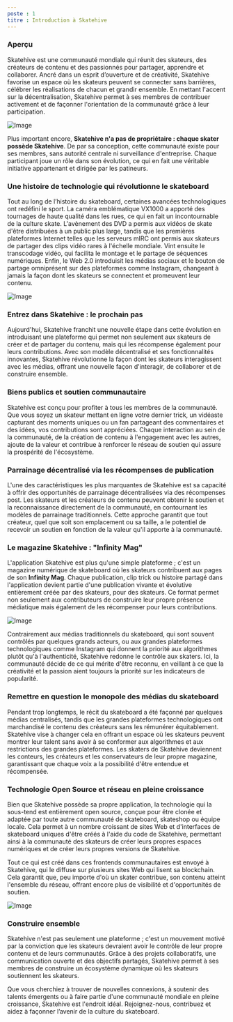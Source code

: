 ```yaml
---
poste : 1
titre : Introduction à Skatehive
---
```


### Aperçu
Skatehive est une communauté mondiale qui réunit des skateurs, des créateurs de contenu et des passionnés pour partager, apprendre et collaborer. Ancré dans un esprit d’ouverture et de créativité, Skatehive favorise un espace où les skateurs peuvent se connecter sans barrières, célébrer les réalisations de chacun et grandir ensemble. En mettant l'accent sur la décentralisation, Skatehive permet à ses membres de contribuer activement et de façonner l'orientation de la communauté grâce à leur participation.

![Image](https://ipfs.skatehive.app/ipfs/QmbzyAq6rBnuNohzddiDQN4w5sENS8sGMUnki2gjbKFN7e)

Plus important encore, **Skatehive n'a pas de propriétaire : chaque skater possède Skatehive**. De par sa conception, cette communauté existe pour ses membres, sans autorité centrale ni surveillance d'entreprise. Chaque participant joue un rôle dans son évolution, ce qui en fait une véritable initiative appartenant et dirigée par les patineurs.

### Une histoire de technologie qui révolutionne le skateboard
Tout au long de l’histoire du skateboard, certaines avancées technologiques ont redéfini le sport. La caméra emblématique VX1000 a apporté des tournages de haute qualité dans les rues, ce qui en fait un incontournable de la culture skate. L'avènement des DVD a permis aux vidéos de skate d'être distribuées à un public plus large, tandis que les premières plateformes Internet telles que les serveurs mIRC ont permis aux skateurs de partager des clips vidéo rares à l'échelle mondiale. Vint ensuite le transcodage vidéo, qui facilita le montage et le partage de séquences numériques. Enfin, le Web 2.0 introduisit les médias sociaux et le bouton de partage omniprésent sur des plateformes comme Instagram, changeant à jamais la façon dont les skateurs se connectent et promeuvent leur contenu.

![Image](https://ipfs.skatehive.app/ipfs/QmSt5VnN6P4k3ja1D723F46GtpEzZnxcaZwMHqpv7saPri)

### Entrez dans Skatehive : le prochain pas
Aujourd'hui, Skatehive franchit une nouvelle étape dans cette évolution en introduisant une plateforme qui permet non seulement aux skateurs de créer et de partager du contenu, mais qui les récompense également pour leurs contributions. Avec son modèle décentralisé et ses fonctionnalités innovantes, Skatehive révolutionne la façon dont les skateurs interagissent avec les médias, offrant une nouvelle façon d'interagir, de collaborer et de construire ensemble.

### Biens publics et soutien communautaire
Skatehive est conçu pour profiter à tous les membres de la communauté. Que vous soyez un skateur mettant en ligne votre dernier trick, un vidéaste capturant des moments uniques ou un fan partageant des commentaires et des idées, vos contributions sont appréciées. Chaque interaction au sein de la communauté, de la création de contenu à l'engagement avec les autres, ajoute de la valeur et contribue à renforcer le réseau de soutien qui assure la prospérité de l'écosystème.

### Parrainage décentralisé via les récompenses de publication
L'une des caractéristiques les plus marquantes de Skatehive est sa capacité à offrir des opportunités de parrainage décentralisées via des récompenses post. Les skateurs et les créateurs de contenu peuvent obtenir le soutien et la reconnaissance directement de la communauté, en contournant les modèles de parrainage traditionnels. Cette approche garantit que tout créateur, quel que soit son emplacement ou sa taille, a le potentiel de recevoir un soutien en fonction de la valeur qu'il apporte à la communauté.

### Le magazine Skatehive : "Infinity Mag"
L'application Skatehive est plus qu'une simple plateforme ; c'est un magazine numérique de skateboard où les skateurs contribuent aux pages de son **Infinity Mag**. Chaque publication, clip trick ou histoire partagé dans l'application devient partie d'une publication vivante et évolutive entièrement créée par des skateurs, pour des skateurs. Ce format permet non seulement aux contributeurs de construire leur propre présence médiatique mais également de les récompenser pour leurs contributions.

![Image](https://ipfs.skatehive.app/ipfs/QmPvSv7iRDrHJTxBpqeoyi5utA8QmgEUCuAiQ2JsYCGz4m)

Contrairement aux médias traditionnels du skateboard, qui sont souvent contrôlés par quelques grands acteurs, ou aux grandes plateformes technologiques comme Instagram qui donnent la priorité aux algorithmes plutôt qu'à l'authenticité, Skatehive redonne le contrôle aux skaters. Ici, la communauté décide de ce qui mérite d'être reconnu, en veillant à ce que la créativité et la passion aient toujours la priorité sur les indicateurs de popularité.

### Remettre en question le monopole des médias du skateboard
Pendant trop longtemps, le récit du skateboard a été façonné par quelques médias centralisés, tandis que les grandes plateformes technologiques ont marchandisé le contenu des créateurs sans les rémunérer équitablement. Skatehive vise à changer cela en offrant un espace où les skateurs peuvent montrer leur talent sans avoir à se conformer aux algorithmes et aux restrictions des grandes plateformes. Les skaters de Skatehive deviennent les conteurs, les créateurs et les conservateurs de leur propre magazine, garantissant que chaque voix a la possibilité d'être entendue et récompensée.

### Technologie Open Source et réseau en pleine croissance
Bien que Skatehive possède sa propre application, la technologie qui la sous-tend est entièrement open source, conçue pour être clonée et adaptée par toute autre communauté de skateboard, skateshop ou équipe locale. Cela permet à un nombre croissant de sites Web et d'interfaces de skateboard uniques d'être créés à l'aide du code de Skatehive, permettant ainsi à la communauté des skateurs de créer leurs propres espaces numériques et de créer leurs propres versions de Skatehive.

Tout ce qui est créé dans ces frontends communautaires est envoyé à Skatehive, qui le diffuse sur plusieurs sites Web qui lisent sa blockchain. Cela garantit que, peu importe d'où un skater contribue, son contenu atteint l'ensemble du réseau, offrant encore plus de visibilité et d'opportunités de soutien.

![Image](https://ipfs.skatehive.app/ipfs/QmePbuFW6b86qDRbKXqpTr5rU8HKF6VRpboxiy9JH3Eujb)
### Construire ensemble
Skatehive n'est pas seulement une plateforme ; c'est un mouvement motivé par la conviction que les skateurs devraient avoir le contrôle de leur propre contenu et de leurs communautés. Grâce à des projets collaboratifs, une communication ouverte et des objectifs partagés, Skatehive permet à ses membres de construire un écosystème dynamique où les skateurs soutiennent les skateurs.

Que vous cherchiez à trouver de nouvelles connexions, à soutenir des talents émergents ou à faire partie d'une communauté mondiale en pleine croissance, Skatehive est l'endroit idéal. Rejoignez-nous, contribuez et aidez à façonner l’avenir de la culture du skateboard.